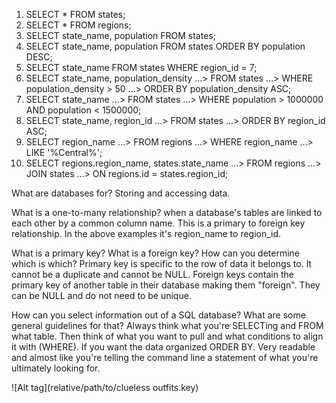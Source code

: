 1. SELECT * FROM states;
2. SELECT * FROM regions;
3. SELECT state_name, population FROM states;
4. SELECT state_name, population FROM states ORDER BY population DESC;
5. SELECT state_name FROM states WHERE region_id = 7;
6. SELECT state_name, population_density
   ...> FROM states
   ...> WHERE population_density > 50
   ...> ORDER BY population_density ASC;
7. SELECT state_name
   ...> FROM states
   ...> WHERE population > 1000000 AND population < 1500000;
8. SELECT state_name, region_id
   ...> FROM states
   ...> ORDER BY region_id ASC;
9. SELECT region_name
   ...> FROM regions
   ...> WHERE region_name
   ...> LIKE '%Central%';
10. SELECT regions.region_name, states.state_name
   ...> FROM regions
   ...> JOIN states
   ...> ON regions.id = states.region_id;


What are databases for? Storing and accessing data.

What is a one-to-many relationship? when a database's tables are linked to each other by a common column name.  This is a primary to foreign key relationship.  In the above examples it's region_name to region_id.

What is a primary key? What is a foreign key? How can you determine which is which? Primary key is specific to the row of data it belongs to.  It cannot be a duplicate and cannot be NULL.  Foreign keys contain the primary key of another table in their database making them "foreign".  They can be NULL and do not need to be unique.

How can you select information out of a SQL database? What are some general guidelines for that? Always think what you're SELECTing and FROM what table.  Then think of what you want to pull and what conditions to align it with (WHERE).  If you want the data organized ORDER BY.  Very readable and almost like you're telling the command line a statement of what you're ultimately looking for.

![Alt tag](relative/path/to/clueless outfits.key)